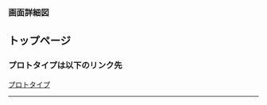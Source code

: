### 画面詳細図
## トップページ
### プロトタイプは以下のリンク先
[プロトタイプ](https://www.figma.com/file/YskJFcXEIb0T2LXLIFd68y/Untitled?node-id=1%3A2)
*****
